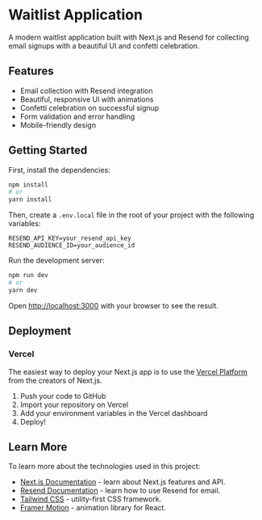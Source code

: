 # Waitlist Application

A modern waitlist application built with Next.js and Resend for collecting email signups with a beautiful UI and confetti celebration.

## Features

- Email collection with Resend integration
- Beautiful, responsive UI with animations
- Confetti celebration on successful signup
- Form validation and error handling
- Mobile-friendly design

## Getting Started

First, install the dependencies:

```bash
npm install
# or
yarn install
```

Then, create a `.env.local` file in the root of your project with the following variables:

```
RESEND_API_KEY=your_resend_api_key
RESEND_AUDIENCE_ID=your_audience_id
```

Run the development server:

```bash
npm run dev
# or
yarn dev
```

Open [http://localhost:3000](http://localhost:3000) with your browser to see the result.

## Deployment

### Vercel

The easiest way to deploy your Next.js app is to use the [Vercel Platform](https://vercel.com/new?utm_medium=default-template&filter=next.js&utm_source=create-next-app&utm_campaign=create-next-app-readme) from the creators of Next.js.

1. Push your code to GitHub
2. Import your repository on Vercel
3. Add your environment variables in the Vercel dashboard
4. Deploy!

## Learn More

To learn more about the technologies used in this project:

- [Next.js Documentation](https://nextjs.org/docs) - learn about Next.js features and API.
- [Resend Documentation](https://resend.com/docs) - learn how to use Resend for email.
- [Tailwind CSS](https://tailwindcss.com/docs) - utility-first CSS framework.
- [Framer Motion](https://www.framer.com/motion/) - animation library for React.
